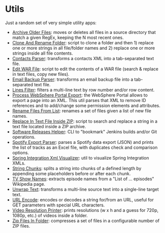 # Utils
Just a random set of very simple utility apps:
- [Archive Older Files](https://github.com/Simone3/Utils/raw/master/utils/ArchiveOlderFiles.jar): moves or deletes all files in a source directory that match a given RegEx, keeping the N most recent ones.
- [Clone And Rename Folder](https://github.com/Simone3/Utils/raw/master/utils/CloneAndRenameFolder.ps1): script to clone a folder and then 1) replace one or more strings in all file/folder names and 2) replace one or more strings inside all file contents.
- [Contacts Parser](https://github.com/Simone3/Utils/raw/master/utils/ContactsParser.jar): transforms a contacts XML into a tab-separated text file.
- [Edit WAR File](https://github.com/Simone3/Utils/raw/master/utils/EditWARFile.ps1): script to edit the contents of a WAR file (search & replace in text files, copy new files).
- [Email Backup Parser](https://github.com/Simone3/Utils/raw/master/utils/EmailBackupParser.jar): transforms an email backup file into a tab-separated text file.
- [Lines Filter](https://github.com/Simone3/Utils/raw/master/utils/LinesFilter.html): filters a multi-line text by row number and/or row content.
- [Process WebSphere Portal Export](https://github.com/Simone3/Utils/raw/master/utils/ProcessWebSpherePortalExport.jar): the WebSphere Portal allows to export a page into an XML. This util parses that XML to remove ID references and to add/change some permission elements and attributes.
- [Rename Files From List](https://github.com/Simone3/Utils/raw/master/utils/RenameFilesFromList.jar): renames a set of files given a list of new file names.
- [Replace In Text File Inside ZIP](https://github.com/Simone3/Utils/raw/master/utils/ReplaceInTextFileInsideZIP.ps1): script to search and replace a string in a text file located inside a ZIP archive.
- [Software Releases Helper](https://github.com/Simone3/SoftwareReleasesHelper): CLI to "bookmark" Jenkins builds and/or Git operations.
- [Spotify Export Parser](https://github.com/Simone3/Utils/raw/master/utils/SpotifyExportParser.js): parses a Spotify data export (JSON) and prints the list of tracks as an Excel file, with duplicates check and comparison options.
- [Spring Integration Xml Visualizer](https://github.com/Simone3/SpringIntegrationXmlVisualizer/archive/refs/heads/main.zip): util to visualize Spring Integration XMLs.
- [String Chunks](https://github.com/Simone3/Utils/raw/master/utils/StringChunks.html): splits a string into chunks of a defined length by appending some placeholders before or after each chunk.
- [TV Show Names](https://github.com/Simone3/Utils/raw/master/utils/TVShowNames.html): extracts episode names from a "List of ... episodes" Wikipedia page.
- [Unwrap Text](https://github.com/Simone3/Utils/raw/master/utils/UnwrapText.html): transforms a multi-line source text into a single-line target text.
- [URL Encode](https://github.com/Simone3/Utils/raw/master/utils/URLEncode.html): encodes or decodes a string for/from an URL, useful for GET parameters with special URL characters.
- [Video Resolution Printer](https://github.com/Simone3/Utils/raw/master/utils/VideoResolutionPrinter.jar): prints resolutions (w x h and a guess for 720p, 1080p, etc.) of videos inside a folder.
- [Zip Files In Folder](https://github.com/Simone3/Utils/raw/master/utils/ZipFilesInFolder.jar): compresses a set of files in a configurable number of ZIP files.


